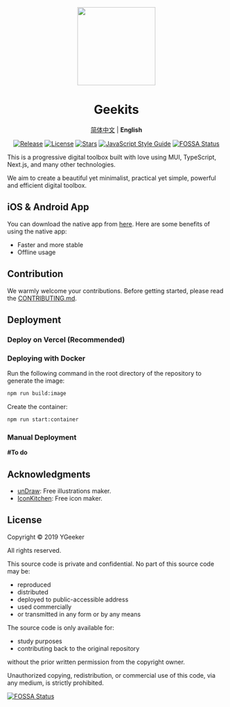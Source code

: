 <div align="center">

<a href="https://geekits.ygeeker.com">
  <img width="180" src="https://geekits.ygeeker.com/logo/v3/rounded.png">
</a>

<h1 align="center">Geekits</h1>

[简体中文](./README.md) | **English**

[![Release](https://img.shields.io/github/release/rivertwilight/ygktool.svg)](https://github.com/rivertwilight/ygktool/releases)
[![License](https://img.shields.io/github/license/rivertwilight/ygktool.svg)](https://github.com/rivertwilight/ygktool/blob/main/LICENSE)
[![Stars](https://img.shields.io/github/stars/rivertwilight/ygktool)](https://github.com/rivertwilight/ygktool)
[![JavaScript Style Guide](https://img.shields.io/badge/code_style-Angular-red.svg)](https://github.com/lin-123/javascript)
[![FOSSA Status](https://app.fossa.com/api/projects/git%2Bgithub.com%2FRiverTwilight%2FYgkTool.svg?type=shield)](https://app.fossa.com/projects/git%2Bgithub.com%2FRiverTwilight%2FYgkTool?ref=badge_shield)

</div>

This is a progressive digital toolbox built with love using MUI, TypeScript, Next.js, and many other technologies.

We aim to create a beautiful yet minimalist, practical yet simple, powerful and efficient digital toolbox.

## iOS & Android App

You can download the native app from [here](https://apps.apple.com/us/app/geekits-强大高效的开源工具箱/id6480398974). Here are some benefits of using the native app:

-   Faster and more stable
-   Offline usage

## Contribution

We warmly welcome your contributions. Before getting started, please read the [CONTRIBUTING.md](CONTRIBUTING.md).

## Deployment

### Deploy on Vercel (Recommended)

### Deploying with Docker

Run the following command in the root directory of the repository to generate the image:

```bash
npm run build:image
```

Create the container:

```bash
npm run start:container
```

### Manual Deployment

**#To do**

## Acknowledgments

-   [unDraw](https://undraw.co/search): Free illustrations maker.
-   [IconKitchen](https://icon.kitchen/): Free icon maker.

## License

Copyright © 2019 YGeeker

All rights reserved.

This source code is private and confidential. No part of this source code may be:

-   reproduced
-   distributed
-   deployed to public-accessible address
-   used commercially
-   or transmitted in any form or by any means

The source code is only available for:

-   study purposes
-   contributing back to the original repository

without the prior written permission from the copyright owner.

Unauthorized copying, redistribution, or commercial use of this code, via any medium, is strictly prohibited.

[![FOSSA Status](https://app.fossa.com/api/projects/git%2Bgithub.com%2FRiverTwilight%2FYgkTool.svg?type=large)](https://app.fossa.com/projects/git%2Bgithub.com%2FRiverTwilight%2FYgkTool?ref=badge_large)
